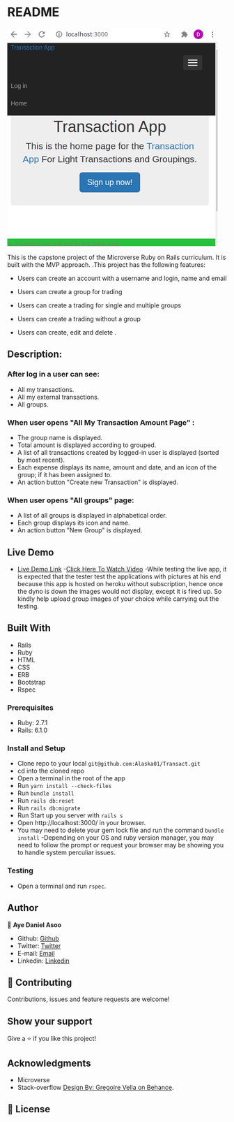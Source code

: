 # README

![screenshot](app/assets/images/capstone.png)

This is the capstone project of the Microverse Ruby on Rails curriculum. It is built with the MVP approach. .This project has the following features:

- Users can create an account with a username and login, name and email

- Users can create a group for trading

- Users can create a trading for single and multiple groups

- Users can create a trading without a group

- Users can create, edit and delete .

## Description:

### After log in a user can see:

- All my transactions.
- All my external transactions.
- All groups.

### When user opens "All My Transaction Amount Page" :

- The group name is displayed.
- Total amount is displayed according to grouped.
- A list of all transactions created by logged-in user is displayed (sorted by most recent).
- Each expense displays its name, amount and date, and an icon of the group; if it has been assigned to.
- An action button "Create new Transaction" is displayed.

### When user opens "All groups" page:

- A list of all groups is displayed in alphabetical order.
- Each group displays its icon and name.
- An action button "New Group" is displayed.

## Live Demo

- [Live Demo Link](https://ayerorcapstone.herokuapp.com/) -[Click Here To Watch Video](https://www.loom.com/share/b308ff46ac104dfbb60c1724a8a35820)
  -While testing the live app, it is expected that the tester test the applications with pictures at his end because this app is hosted on heroku without subscription, hence once the dyno is down the images would not display, except it is fired up. So kindly help upload group images of your choice while carrying out the testing.

## Built With

- Rails
- Ruby
- HTML
- CSS
- ERB
- Bootstrap
- Rspec

### Prerequisites

- Ruby: 2.7.1
- Rails: 6.1.0

### Install and Setup

- Clone repo to your local `git@github.com:Alaska01/Transact.git`
- cd into the cloned repo
- Open a terminal in the root of the app
- Run `yarn install --check-files`
- Run `bundle install`
- Run `rails db:reset`
- Run `rails db:migrate`
- Run Start up you server with `rails s`
- Open http://localhost:3000/ in your browser.
- You may need to delete your gem lock file and run the command `bundle install`
  -Depending on your OS and ruby version manager, you may need to follow the prompt or request your browser may be showing you to handle system perculiar issues.

### Testing

- Open a terminal and run `rspec`.

## Author

👤 **Aye Daniel Asoo**

- Github: [Github](https://github.com/Alaska01)
- Twitter: [Twitter](https://twitter.com/AyeAsoo)
- E-mail: <a href="mailto:aadaniel108@gmail.com?subject=Hello Daniel!">Email</a>
- Linkedin: [Linkedin](https://www.linkedin.com/in/daniel-asoo-aye/)

## 🤝 Contributing

Contributions, issues and feature requests are welcome!

## Show your support

Give a ⭐️ if you like this project!

## Acknowledgments

- Microverse
- Stack-overflow
  [Design By: Gregoire Vella on Behance](https://www.behance.net/gallery/19759151/Snapscan-iOs-design-and-branding?tracking_source=).

## 📝 License
